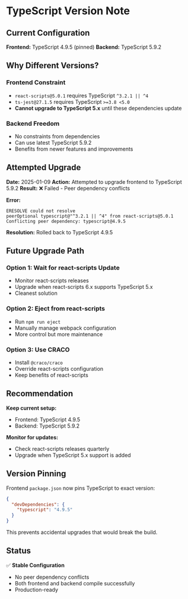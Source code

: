 # TypeScript Version Note

## Current Configuration

**Frontend:** TypeScript 4.9.5 (pinned)
**Backend:** TypeScript 5.9.2

## Why Different Versions?

### Frontend Constraint
- `react-scripts@5.0.1` requires TypeScript `^3.2.1 || ^4`
- `ts-jest@27.1.5` requires TypeScript `>=3.8 <5.0`
- **Cannot upgrade to TypeScript 5.x** until these dependencies update

### Backend Freedom
- No constraints from dependencies
- Can use latest TypeScript 5.9.2
- Benefits from newer features and improvements

## Attempted Upgrade

**Date:** 2025-01-09
**Action:** Attempted to upgrade frontend to TypeScript 5.9.2
**Result:** ❌ Failed - Peer dependency conflicts

**Error:**
```
ERESOLVE could not resolve
peerOptional typescript@"^3.2.1 || ^4" from react-scripts@5.0.1
Conflicting peer dependency: typescript@4.9.5
```

**Resolution:** Rolled back to TypeScript 4.9.5

## Future Upgrade Path

### Option 1: Wait for react-scripts Update
- Monitor react-scripts releases
- Upgrade when react-scripts 6.x supports TypeScript 5.x
- Cleanest solution

### Option 2: Eject from react-scripts
- Run `npm run eject`
- Manually manage webpack configuration
- More control but more maintenance

### Option 3: Use CRACO
- Install `@craco/craco`
- Override react-scripts configuration
- Keep benefits of react-scripts

## Recommendation

**Keep current setup:**
- Frontend: TypeScript 4.9.5
- Backend: TypeScript 5.9.2

**Monitor for updates:**
- Check react-scripts releases quarterly
- Upgrade when TypeScript 5.x support is added

## Version Pinning

Frontend `package.json` now pins TypeScript to exact version:
```json
{
  "devDependencies": {
    "typescript": "4.9.5"
  }
}
```

This prevents accidental upgrades that would break the build.

## Status

✅ **Stable Configuration**
- No peer dependency conflicts
- Both frontend and backend compile successfully
- Production-ready
